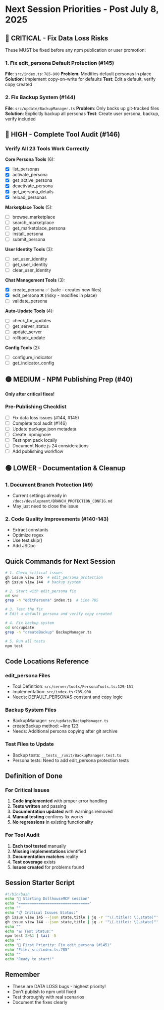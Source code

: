 # Next Session Priorities - Post July 8, 2025

## 🚨 CRITICAL - Fix Data Loss Risks

These MUST be fixed before any npm publication or user promotion:

### 1. Fix edit_persona Default Protection (#145)
**File**: `src/index.ts:785-900`
**Problem**: Modifies default personas in place
**Solution**: Implement copy-on-write for defaults
**Test**: Edit a default, verify copy created

### 2. Fix Backup System (#144)
**File**: `src/update/BackupManager.ts`
**Problem**: Only backs up git-tracked files
**Solution**: Explicitly backup all personas
**Test**: Create user persona, backup, verify included

## 🔴 HIGH - Complete Tool Audit (#146)

### Verify All 23 Tools Work Correctly

**Core Persona Tools** (6):
- [x] list_personas
- [x] activate_persona
- [x] get_active_persona
- [x] deactivate_persona
- [x] get_persona_details
- [x] reload_personas

**Marketplace Tools** (5):
- [ ] browse_marketplace
- [ ] search_marketplace
- [ ] get_marketplace_persona
- [ ] install_persona
- [ ] submit_persona

**User Identity Tools** (3):
- [ ] set_user_identity
- [ ] get_user_identity
- [ ] clear_user_identity

**Chat Management Tools** (3):
- [x] create_persona ✅ (safe - creates new files)
- [x] edit_persona ❌ (risky - modifies in place)
- [ ] validate_persona

**Auto-Update Tools** (4):
- [ ] check_for_updates
- [ ] get_server_status
- [ ] update_server
- [ ] rollback_update

**Config Tools** (2):
- [ ] configure_indicator
- [ ] get_indicator_config

## 🟡 MEDIUM - NPM Publishing Prep (#40)

**Only after critical fixes!**

### Pre-Publishing Checklist
- [ ] Fix data loss issues (#144, #145)
- [ ] Complete tool audit (#146)
- [ ] Update package.json metadata
- [ ] Create .npmignore
- [ ] Test npm pack locally
- [ ] Document Node.js 24 considerations
- [ ] Add publishing workflow

## 🟢 LOWER - Documentation & Cleanup

### 1. Document Branch Protection (#9)
- Current settings already in `/docs/development/BRANCH_PROTECTION_CONFIG.md`
- May just need to close the issue

### 2. Code Quality Improvements (#140-143)
- Extract constants
- Optimize regex
- Use test.skip()
- Add JSDoc

## Quick Commands for Next Session

```bash
# 1. Check critical issues
gh issue view 145  # edit_persona protection
gh issue view 144  # backup system

# 2. Start with edit_persona fix
cd src
grep -n "editPersona" index.ts  # Line 785

# 3. Test the fix
# Edit a default persona and verify copy created

# 4. Fix backup system
cd src/update
grep -n "createBackup" BackupManager.ts

# 5. Run all tests
npm test
```

## Code Locations Reference

### edit_persona Files
- Tool Definition: `src/server/tools/PersonaTools.ts:129-151`
- Implementation: `src/index.ts:785-900`
- Needs: DEFAULT_PERSONAS constant and copy logic

### Backup System Files
- BackupManager: `src/update/BackupManager.ts`
- createBackup method: ~line 123
- Needs: Additional persona copying after git archive

### Test Files to Update
- Backup tests: `__tests__/unit/BackupManager.test.ts`
- Persona tests: Need to add edit_persona protection tests

## Definition of Done

### For Critical Issues
1. **Code implemented** with proper error handling
2. **Tests written** and passing
3. **Documentation updated** with warnings removed
4. **Manual testing** confirms fix works
5. **No regressions** in existing functionality

### For Tool Audit
1. **Each tool tested** manually
2. **Missing implementations** identified
3. **Documentation matches** reality
4. **Test coverage** exists
5. **Issues created** for problems found

## Session Starter Script

```bash
#!/bin/bash
echo "🚀 Starting DollhouseMCP session"
echo "================================"
echo ""
echo "📋 Critical Issues Status:"
gh issue view 145 --json state,title | jq -r '"\(.title): \(.state)"'
gh issue view 144 --json state,title | jq -r '"\(.title): \(.state)"'
echo ""
echo "📊 Test Status:"
npm test 2>&1 | tail -5
echo ""
echo "🎯 First Priority: Fix edit_persona (#145)"
echo "File: src/index.ts:785"
echo ""
echo "Ready to start!"
```

## Remember
- These are DATA LOSS bugs - highest priority!
- Don't publish to npm until fixed
- Test thoroughly with real scenarios
- Document the fixes clearly